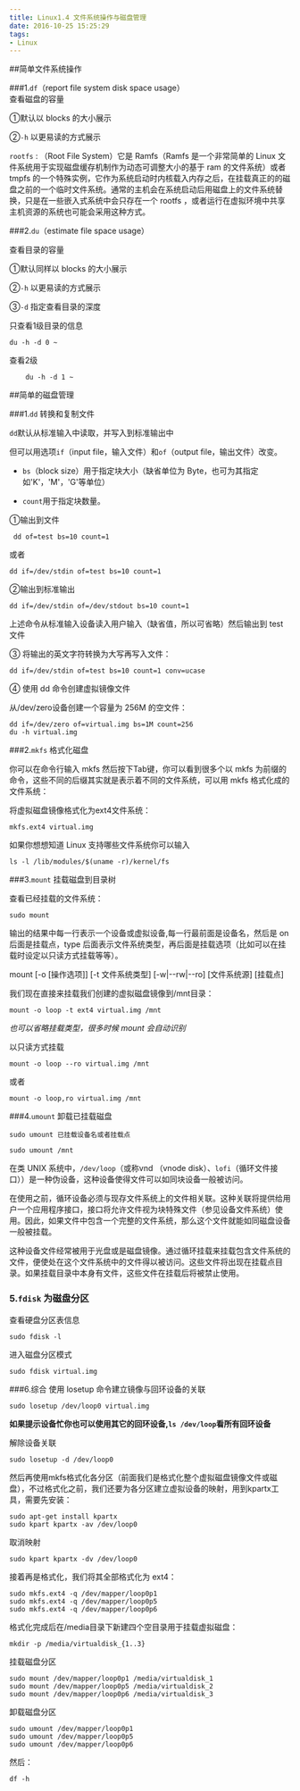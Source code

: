 ```yaml
---
title: Linux1.4 文件系统操作与磁盘管理
date: 2016-10-25 15:25:29
tags:
- Linux
---
```


##简单文件系统操作

###1.`df`（report file system disk space usage）	
查看磁盘的容量

①默认以 blocks 的大小展示

②`-h`	以更易读的方式展示	

  `rootfs` : （Root File System）它是 Ramfs（Ramfs 是一个非常简单的 Linux 文件系统用于实现磁盘缓存机制作为动态可调整大小的基于 ram 的文件系统）或者 tmpfs 的一个特殊实例，它作为系统启动时内核载入内存之后，在挂载真正的的磁盘之前的一个临时文件系统。通常的主机会在系统启动后用磁盘上的文件系统替换，只是在一些嵌入式系统中会只存在一个 rootfs ，或者运行在虚拟环境中共享主机资源的系统也可能会采用这种方式。

###2.`du`（estimate file space usage）	

查看目录的容量

①默认同样以 blocks 的大小展示

②`-h`	以更易读的方式展示

③`-d`	指定查看目录的深度

<!-- more -->

只查看1级目录的信息  

```shell
du -h -d 0 ~
```
查看2级   

```shell
    du -h -d 1 ~
```

##简单的磁盘管理

###1.`dd`    转换和复制文件

`dd`默认从标准输入中读取，并写入到标准输出中

但可以用选项`if`（input file，输入文件）和`of`（output file，输出文件）改变。

+ `bs`（block size）用于指定块大小（缺省单位为 Byte，也可为其指定如'K'，'M'，'G'等单位）

+ `count`用于指定块数量。

①输出到文件

```shell
 dd of=test bs=10 count=1  
```
或者 

```shell
dd if=/dev/stdin of=test bs=10 count=1
```

②输出到标准输出

```shell
dd if=/dev/stdin of=/dev/stdout bs=10 count=1
```

上述命令从标准输入设备读入用户输入（缺省值，所以可省略）然后输出到 test 文件

③ 将输出的英文字符转换为大写再写入文件：

```shell
dd if=/dev/stdin of=test bs=10 count=1 conv=ucase
```

④ 使用 dd 命令创建虚拟镜像文件

从/dev/zero设备创建一个容量为 256M 的空文件：

```shell
dd if=/dev/zero of=virtual.img bs=1M count=256
du -h virtual.img
```

###2.`mkfs`		格式化磁盘

你可以在命令行输入 mkfs 然后按下Tab键，你可以看到很多个以 mkfs 为前缀的命令，这些不同的后缀其实就是表示着不同的文件系统，可以用 mkfs 格式化成的文件系统：

将虚拟磁盘镜像格式化为ext4文件系统：

```shell
mkfs.ext4 virtual.img
```

如果你想想知道 Linux 支持哪些文件系统你可以输入

```shell
ls -l /lib/modules/$(uname -r)/kernel/fs
```

###3.`mount`	    挂载磁盘到目录树

查看已经挂载的文件系统：

```shell
sudo mount
```

输出的结果中每一行表示一个设备或虚拟设备,每一行最前面是设备名，然后是 on 后面是挂载点，type 后面表示文件系统类型，再后面是挂载选项（比如可以在挂载时设定以只读方式挂载等等）。

mount [-o [操作选项]] [-t 文件系统类型] [-w|--rw|--ro] [文件系统源] [挂载点]

我们现在直接来挂载我们创建的虚拟磁盘镜像到/mnt目录：

```shell
mount -o loop -t ext4 virtual.img /mnt 
```

*也可以省略挂载类型，很多时候 mount 会自动识别*

以只读方式挂载

```shell
mount -o loop --ro virtual.img /mnt
```
或者

```shell
mount -o loop,ro virtual.img /mnt
```

###4.`umount`	    卸载已挂载磁盘


`sudo umount 已挂载设备名或者挂载点`    

```shell
sudo umount /mnt 
```

在类 UNIX 系统中，`/dev/loop`（或称vnd （vnode disk）、`lofi`（循环文件接口））是一种伪设备，这种设备使得文件可以如同块设备一般被访问。

  在使用之前，循环设备必须与现存文件系统上的文件相关联。这种关联将提供给用户一个应用程序接口，接口将允许文件视为块特殊文件（参见设备文件系统）使用。因此，如果文件中包含一个完整的文件系统，那么这个文件就能如同磁盘设备一般被挂载。

  这种设备文件经常被用于光盘或是磁盘镜像。通过循环挂载来挂载包含文件系统的文件，便使处在这个文件系统中的文件得以被访问。这些文件将出现在挂载点目录。如果挂载目录中本身有文件，这些文件在挂载后将被禁止使用。

### 5.`fdisk`     为磁盘分区

查看硬盘分区表信息

```shell
sudo fdisk -l
```

进入磁盘分区模式

```shell
sudo fdisk virtual.img
```

###6.综合
使用 losetup 命令建立镜像与回环设备的关联

```shell
sudo losetup /dev/loop0 virtual.img
```

**如果提示设备忙你也可以使用其它的回环设备,`ls /dev/loop`看所有回环设备**

解除设备关联
​    
```shell
sudo losetup -d /dev/loop0
```

然后再使用mkfs格式化各分区（前面我们是格式化整个虚拟磁盘镜像文件或磁盘），不过格式化之前，我们还要为各分区建立虚拟设备的映射，用到kpartx工具，需要先安装：

```shell
sudo apt-get install kpartx
sudo kpart kpartx -av /dev/loop0
```

取消映射
​    
```shell
sudo kpart kpartx -dv /dev/loop0
```

接着再是格式化，我们将其全部格式化为 ext4：

```shell
sudo mkfs.ext4 -q /dev/mapper/loop0p1
sudo mkfs.ext4 -q /dev/mapper/loop0p5
sudo mkfs.ext4 -q /dev/mapper/loop0p6
```

格式化完成后在/media目录下新建四个空目录用于挂载虚拟磁盘：

```shell
mkdir -p /media/virtualdisk_{1..3}
```

挂载磁盘分区

```shell
sudo mount /dev/mapper/loop0p1 /media/virtualdisk_1
sudo mount /dev/mapper/loop0p5 /media/virtualdisk_2
sudo mount /dev/mapper/loop0p6 /media/virtualdisk_3
```

卸载磁盘分区

```shell
sudo umount /dev/mapper/loop0p1
sudo umount /dev/mapper/loop0p5
sudo umount /dev/mapper/loop0p6
```

然后：

```shell
df -h
```
